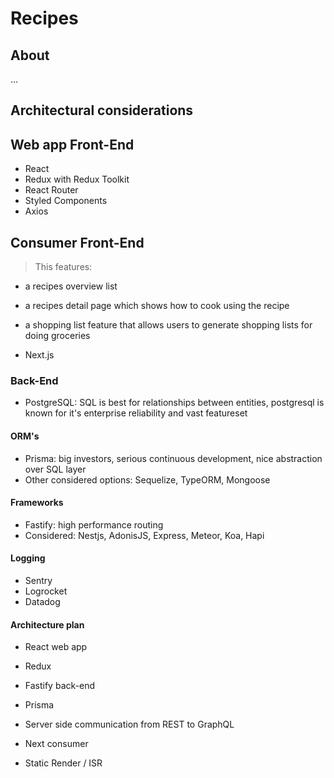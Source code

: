 # Recipes

## About

...

## Architectural considerations

## Web app Front-End

- React
- Redux with Redux Toolkit
- React Router
- Styled Components
- Axios

## Consumer Front-End

> This features:

- a recipes overview list
- a recipes detail page which shows how to cook using the recipe
- a shopping list feature that allows users to generate shopping lists for doing groceries

- Next.js

### Back-End

- PostgreSQL: SQL is best for relationships between entities, postgresql is known for it's enterprise reliability and vast featureset

#### ORM's

- Prisma: big investors, serious continuous development, nice abstraction over SQL layer
- Other considered options: Sequelize, TypeORM, Mongoose

#### Frameworks

- Fastify: high performance routing
- Considered: Nestjs, AdonisJS, Express, Meteor, Koa, Hapi

#### Logging

- Sentry
- Logrocket
- Datadog

#### Architecture plan

- React web app
- Redux

- Fastify back-end
- Prisma
- Server side communication from REST to GraphQL

- Next consumer
- Static Render / ISR
